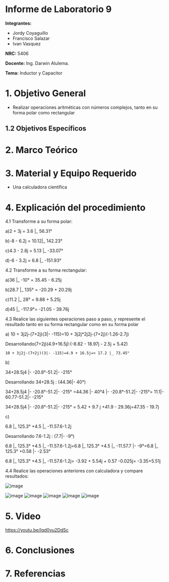 # Informe de Laboratorio 9
**Integrantes:**

- Jordy Coyaguillo
- Francisco Salazar
- Ivan Vasquez

 **NRC:** 5406
 
 **Docente:** Ing. Darwin Alulema.
 
 **Tema:** Inductor y Capacitor
# 1. Objetivo General

- Realizar operaciones aritméticas con números complejos, tanto en su forma polar como rectangular

## 1.2 Objetivos Específicos



# 2. Marco Teórico



# 3. Material y Equipo Requerido

- Una calculadora científica

# 4. Explicación del procedimiento
4.1 Transforme a su forma polar:

a)2 + 3j = 3.6 |_ 56.31°

b)-8 - 6.2j = 10.12|_ 142.23°

c)4.3 - 2.8j = 5.13 |_ -33.07°

d)-6 - 3.2j = 6.8 |_ -151.93°


4.2 Transforme a su forma rectangular:

a)36 |_ -10° = 35.45 - 6.25j

b)28.7 |_ 135° = -20.29 + 20.29j

c)11.2 |_ 28° = 9.88 + 5.25j

d)45 |_ -117.9°= -21.05 - 39.76j


4.3 Realice las siguientes operaciones paso a paso, y represente el resultado tanto en su forma rectangular como en su forma polar

a)
10 + 3j2j-(7+2j)(3|- -115)=10 + 3j2j*2j2j-(7+2j)(-1.26-2.7j)

Desarrollando(7+2j)(4.9+16.5j):(-8.82 - 18.97j - 2.5j + 5.42)

 	10 + 3j2j-(7+2j)(3|- -115)=4.9 + 16.5j=> 17.2 |_ 73.45°
  


b)

34+28.5j4 |- -20.8°-51.2|- -215° 

Desarrollando 34+28.5j : (44.36|- 40°)

34+28.5j4 |- -20.8°-51.2|- -215° =44.36 |- 40°4 |- -20.8°-51.2|- -215°= 11.1|- 60.77-51.2|- -215°  

34+28.5j4 |- -20.8°-51.2|- -215° = 5.42 + 9.7 j +41.9 - 29.36j=47.35 - 19.7j



c)

6.8 |_ 125.3° +4.5 |_ -11.57.6-1.2j

Desarrollando 7.6-1.2j : (7.7|- -9°)

6.8 |_ 125.3° +4.5 |_ -11.57.6-1.2j=6.8 |_ 125.3° +4.5 |_ -11.57.7 |- -9°=6.8 |_ 125.3° +0.58 |- -2.53°

6.8 |_ 125.3° +4.5 |_ -11.57.6-1.2j= -3.92 + 5.54j + 0.57 -0.025j= -3.35+5.51j

4.4 Realice las operaciones anteriores con calculadora y compare resultados:

![image](https://user-images.githubusercontent.com/85137954/133198117-7dc90a6c-db6e-426f-962a-45cfc7516fd2.png)

![image](https://user-images.githubusercontent.com/85137954/133198152-1f16fb70-513b-4a75-9ac1-5b08b484e84f.png)
![image](https://user-images.githubusercontent.com/85137954/133198177-d73f9258-3d02-467a-bcc3-e840a44c9755.png)
![image](https://user-images.githubusercontent.com/85137954/133198200-c7f63d3b-cec4-4281-a8ec-a8f6cd8a2199.png)
![image](https://user-images.githubusercontent.com/85137954/133198232-3b0358b4-793e-4c06-867f-21d68596cae1.png)
![image](https://user-images.githubusercontent.com/85137954/133198260-4a4badeb-1228-4a72-abb8-0298dab4c16d.png)





# 5. Video

https://youtu.be/Iqd0vu2DdSc

# 6. Conclusiones


# 7. Referencias

